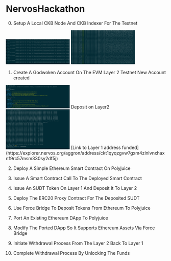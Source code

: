 # NervosHackathon

0) Setup A Local CKB Node And CKB Indexer For The Testnet
<img src="images/00/node.png" width="200" alt="Node">
<img src="images/00/indexer.png" width="200" alt="indexer">

1) Create A Godwoken Account On The EVM Layer 2 Testnet
New Account created
<img src="images/01/01_account_new_list.png" width="200" alt="New Account created">
Deposit on Layer2
<img src="images/01/02_layer2_deposit.png" width="200" alt="Deposit on Layer2">
[Link to Layer 1 address funded](https://explorer.nervos.org/aggron/address/ckt1qyqzgvw7gxm4zlnlvnxhaxnf9rc57msm330sy2df5j)

2) Deploy A Simple Ethereum Smart Contract On Polyjuice

3) Issue A Smart Contract Call To The Deployed Smart Contract

4) Issue An SUDT Token On Layer 1 And Deposit It To Layer 2

5) Deploy The ERC20 Proxy Contract For The Deposited SUDT

6) Use Force Bridge To Deposit Tokens From Ethereum To Polyjuice

7) Port An Existing Ethereum DApp To Polyjuice

8) Modify The Ported DApp So It Supports Ethereum Assets Via Force Bridge

9) Initiate Withdrawal Process From The Layer 2 Back To Layer 1

10) Complete Withdrawal Process By Unlocking The Funds
